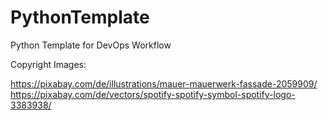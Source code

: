 # PythonTemplate
Python Template for DevOps Workflow



Copyright Images:

https://pixabay.com/de/illustrations/mauer-mauerwerk-fassade-2059909/
https://pixabay.com/de/vectors/spotify-spotify-symbol-spotify-logo-3383938/